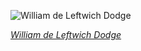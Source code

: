 
![William de Leftwich Dodge](https://upload.wikimedia.org/wikipedia/commons/thumb/c/c1/Ceiling_mosaic_in_the_Surrogate%27s_Courthouse_%2832325%29a.jpg/600px-Ceiling_mosaic_in_the_Surrogate%27s_Courthouse_%2832325%29a.jpg)

*[William de Leftwich Dodge](https://wikipedia.org/wiki/File:Ceiling_mosaic_in_the_Surrogate%27s_Courthouse_(32325)a.jpg)*
